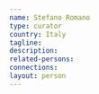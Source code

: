```yaml
---
name: Stefano Romano
type: curator
country: Italy
tagline:
description:
related-persons:
connections:
layout: person
---
```

